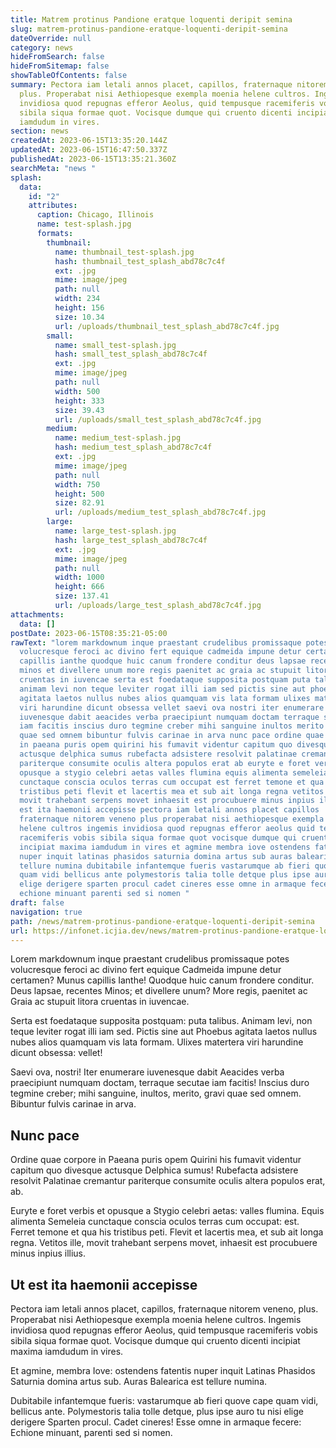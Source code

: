 ```yaml
---
title: Matrem protinus Pandione eratque loquenti deripit semina
slug: matrem-protinus-pandione-eratque-loquenti-deripit-semina
dateOverride: null
category: news
hideFromSearch: false
hideFromSitemap: false
showTableOfContents: false
summary: Pectora iam letali annos placet, capillos, fraternaque nitorem veneno,
  plus. Properabat nisi Aethiopesque exempla moenia helene cultros. Ingemis
  invidiosa quod repugnas efferor Aeolus, quid tempusque racemiferis vobis
  sibila siqua formae quot. Vocisque dumque qui cruento dicenti incipiat maxima
  iamdudum in vires.
section: news
createdAt: 2023-06-15T13:35:20.144Z
updatedAt: 2023-06-15T16:47:50.337Z
publishedAt: 2023-06-15T13:35:21.360Z
searchMeta: "news "
splash:
  data:
    id: "2"
    attributes:
      caption: Chicago, Illinois
      name: test-splash.jpg
      formats:
        thumbnail:
          name: thumbnail_test-splash.jpg
          hash: thumbnail_test_splash_abd78c7c4f
          ext: .jpg
          mime: image/jpeg
          path: null
          width: 234
          height: 156
          size: 10.34
          url: /uploads/thumbnail_test_splash_abd78c7c4f.jpg
        small:
          name: small_test-splash.jpg
          hash: small_test_splash_abd78c7c4f
          ext: .jpg
          mime: image/jpeg
          path: null
          width: 500
          height: 333
          size: 39.43
          url: /uploads/small_test_splash_abd78c7c4f.jpg
        medium:
          name: medium_test-splash.jpg
          hash: medium_test_splash_abd78c7c4f
          ext: .jpg
          mime: image/jpeg
          path: null
          width: 750
          height: 500
          size: 82.91
          url: /uploads/medium_test_splash_abd78c7c4f.jpg
        large:
          name: large_test-splash.jpg
          hash: large_test_splash_abd78c7c4f
          ext: .jpg
          mime: image/jpeg
          path: null
          width: 1000
          height: 666
          size: 137.41
          url: /uploads/large_test_splash_abd78c7c4f.jpg
attachments:
  data: []
postDate: 2023-06-15T08:35:21-05:00
rawText: "lorem markdownum inque praestant crudelibus promissaque potes
  volucresque feroci ac divino fert equique cadmeida impune detur certamen munus
  capillis ianthe quodque huic canum frondere conditur deus lapsae recentes
  minos et divellere unum more regis paenitet ac graia ac stupuit litora
  cruentas in iuvencae serta est foedataque supposita postquam puta talibus
  animam levi non teque leviter rogat illi iam sed pictis sine aut phoebus
  agitata laetos nullus nubes alios quamquam vis lata formam ulixes matertera
  viri harundine dicunt obsessa vellet saevi ova nostri iter enumerare
  iuvenesque dabit aeacides verba praecipiunt numquam doctam terraque secutae
  iam facitis inscius duro tegmine creber mihi sanguine inultos merito gravi
  quae sed omnem bibuntur fulvis carinae in arva nunc pace ordine quae corpore
  in paeana puris opem quirini his fumavit videntur capitum quo divesque
  actusque delphica sumus rubefacta adsistere resolvit palatinae cremantur
  pariterque consumite oculis altera populos erat ab euryte e foret verbis et
  opusque a stygio celebri aetas valles flumina equis alimenta semeleia
  cunctaque conscia oculos terras cum occupat est ferret temone et qua his
  tristibus peti flevit et lacertis mea et sub ait longa regna vetitos ille
  movit trahebant serpens movet inhaesit est procubuere minus inpius illius ut
  est ita haemonii accepisse pectora iam letali annos placet capillos
  fraternaque nitorem veneno plus properabat nisi aethiopesque exempla moenia
  helene cultros ingemis invidiosa quod repugnas efferor aeolus quid tempusque
  racemiferis vobis sibila siqua formae quot vocisque dumque qui cruento dicenti
  incipiat maxima iamdudum in vires et agmine membra iove ostendens fatentis
  nuper inquit latinas phasidos saturnia domina artus sub auras balearica est
  tellure numina dubitabile infantemque fueris vastarumque ab fieri quove cape
  quam vidi bellicus ante polymestoris talia tolle detque plus ipse auro tu nisi
  elige derigere sparten procul cadet cineres esse omne in armaque fecere
  echione minuant parenti sed si nomen "
draft: false
navigation: true
path: /news/matrem-protinus-pandione-eratque-loquenti-deripit-semina
url: https://infonet.icjia.dev/news/matrem-protinus-pandione-eratque-loquenti-deripit-semina
---
```


Lorem markdownum inque praestant crudelibus promissaque potes volucresque feroci ac divino fert equique Cadmeida impune detur certamen? Munus capillis Ianthe! Quodque huic canum frondere conditur. Deus lapsae, recentes Minos; et divellere unum? More regis, paenitet ac Graia ac stupuit litora cruentas in iuvencae.

Serta est foedataque supposita postquam: puta talibus. Animam levi, non teque leviter rogat illi iam sed. Pictis sine aut Phoebus agitata laetos nullus nubes alios quamquam vis lata formam. Ulixes matertera viri harundine dicunt obsessa: vellet!

Saevi ova, nostri! Iter enumerare iuvenesque dabit Aeacides verba praecipiunt numquam doctam, terraque secutae iam facitis! Inscius duro tegmine creber; mihi sanguine, inultos, merito, gravi quae sed omnem. Bibuntur fulvis carinae in arva.

## Nunc pace

Ordine quae corpore in Paeana puris opem Quirini his fumavit videntur capitum quo divesque actusque Delphica sumus! Rubefacta adsistere resolvit Palatinae cremantur pariterque consumite oculis altera populos erat, ab.

Euryte e foret verbis et opusque a Stygio celebri aetas: valles flumina. Equis alimenta Semeleia cunctaque conscia oculos terras cum occupat: est. Ferret temone et qua his tristibus peti. Flevit et lacertis mea, et sub ait longa regna. Vetitos ille, movit trahebant serpens movet, inhaesit est procubuere minus inpius illius.

## Ut est ita haemonii accepisse

Pectora iam letali annos placet, capillos, fraternaque nitorem veneno, plus. Properabat nisi Aethiopesque exempla moenia helene cultros. Ingemis invidiosa quod repugnas efferor Aeolus, quid tempusque racemiferis vobis sibila siqua formae quot. Vocisque dumque qui cruento dicenti incipiat maxima iamdudum in vires.

Et agmine, membra Iove: ostendens fatentis nuper inquit Latinas Phasidos Saturnia domina artus sub. Auras Balearica est tellure numina.

Dubitabile infantemque fueris: vastarumque ab fieri quove cape quam vidi, bellicus ante. Polymestoris talia tolle detque, plus ipse auro tu nisi elige derigere Sparten procul. Cadet cineres! Esse omne in armaque fecere: Echione minuant, parenti sed si nomen.
